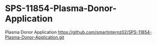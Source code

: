 # SPS-11854-Plasma-Donor-Application
Plasma Donor Application
https://github.com/smartinternz02/SPS-11854-Plasma-Donor-Application.git
